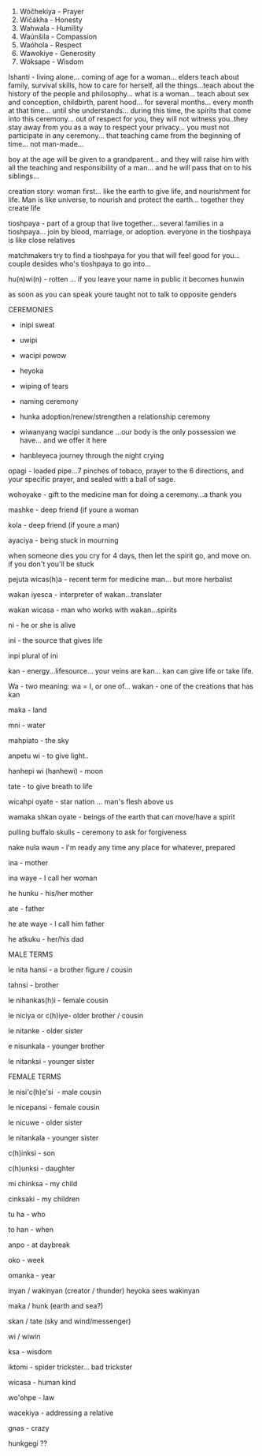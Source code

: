 1. Wóčhekiya - Prayer
2. Wičákha - Honesty
3. Wahwala - Humility
4. Waúnšila - Compassion
5. Waóhola - Respect
6. Wawokiye - Generosity
7. Wóksape - Wisdom 
  
Ishanti - living alone... coming of age for a woman... elders teach about  family, survival skills, how to care for herself, all the things...teach about the history of the people and philosophy... what is a woman... teach about sex and conception, childbirth, parent hood... for several months... every month at that time... until she understands... during this time, the spirits that come into this ceremony... out of respect for you, they will not witness you..they stay away from you as a way to respect your privacy... you must not participate in any ceremony... that teaching came from the beginning of time... not man-made...

  

boy at the age will be given to a grandparent... and they will raise him with all the teaching and responsibility of a man... and he will pass that on to his siblings...

  

creation story: woman first... like the earth to give life, and nourishment for life. Man is like universe, to nourish and protect the earth... together they create life

  
  

tioshpaya - part of a group that live together... several families in a tioshpaya... join by blood, marriage, or adoption. everyone in the tioshpaya is like close relatives

  

matchmakers try to find a tioshpaya for you that will feel good for you... couple desides who's tioshpaya to go into...

  
  

hu(n)wi(n) - rotten ... if you leave your name in public it becomes hunwin

  

as soon as you can speak youre taught not to talk to opposite genders

  
  
  

CEREMONIES

- inipi sweat

- uwipi 

- wacipi powow

- heyoka

- wiping of tears

- naming ceremony

- hunka adoption/renew/strengthen a relationship ceremony

- wiwanyang wacipi sundance ...our body is the only possession we have... and we offer it here

- hanbleyeca journey through the night crying

  

opagi - loaded pipe...7 pinches of tobaco, prayer to the 6 directions, and your specific prayer, and sealed with a ball of sage.

  

wohoyake - gift to the medicine man for doing a ceremony...a thank you

  

mashke - deep friend (if youre a woman

kola - deep friend (if youre a man)

  

ayaciya - being stuck in mourning

when someone dies you cry for 4 days, then let the spirit go, and move on. if you don't you'll be stuck

  

pejuta wicas(h)a - recent term for medicine man... but more herbalist

  

wakan iyesca - interpreter of wakan...translater

wakan wicasa - man who works with wakan...spirits

  
  

ni - he or she is alive

ini - the source that gives life

inpi plural of ini

  
  

kan - energy...lifesource... your veins are kan... kan can give life or take life.

  

Wa - two meaning: wa = I, or one of... wakan - one of the creations that has kan

  

maka - land

mni - water

mahpiato - the sky

anpetu wi - to give light..

hanhepi wi (hanhewi) - moon

  

tate - to give breath to life

  

wicahpi oyate - star nation ... man's flesh above us

wamaka shkan oyate - beings of the earth that can move/have a spirit

  

pulling buffalo skulls - ceremony to ask for forgiveness

  

nake nula waun - I'm ready any time any place for whatever, prepared

  

ina - mother

  

ina waye - I call her woman

he hunku - his/her mother

  

ate - father

he ate waye - I call him father

he atkuku - her/his dad

  

MALE TERMS

le nita hansi - a brother figure / cousin

tahnsi - brother 

le nihankas(h)i - female cousin

le niciya or c(h)iye- older brother / cousin

le nitanke - older sister

e nisunkala - younger brother

le nitanksi - younger sister

  

FEMALE TERMS

le nisi'c(h)e'si  - male cousin

le nicepansi - female cousin

le nicuwe - older sister

le nitankala - younger sister

  

c(h)inksi - son

c(h)unksi - daughter

  

mi chinksa - my child

cinksaki - my children

  

tu ha - who

to han - when

  

anpo - at daybreak

oko - week

omanka - year

  
  
  
  

inyan / wakinyan (creator / thunder) heyoka sees wakinyan

maka / hunk (earth and sea?)

skan / tate (sky and wind/messenger)

wi / wiwin

  

ksa - wisdom

iktomi - spider trickster... bad trickster

  

wicasa - human kind

  

wo'ohpe - law

  

wacekiya - addressing a relative

  

gnas - crazy

  

hunkgegi ??